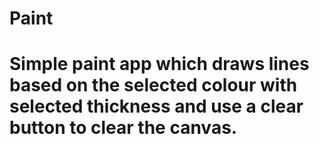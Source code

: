 # Paint
# Simple paint app which draws lines based on the selected colour with selected thickness and use a clear button to clear the canvas.
